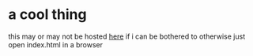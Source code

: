 # a cool thing

this may or may not be hosted [here](http://haha.soundclout.me/four) if i can be bothered to
otherwise just open index.html in a browser
